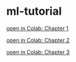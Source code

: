 # ml-tutorial

[open in Colab: Chapter 1](https://colab.research.google.com/github/SNUCMA/ml-tutorial/blob/main/chapter1.ipynb)

[open in Colab: Chapter 2](https://colab.research.google.com/github/SNUCMA/ml-tutorial/blob/main/chapter2.ipynb)

[open in Colab: Chapter 3](https://colab.research.google.com/github/SNUCMA/ml-tutorial/blob/main/chapter3.ipynb)
